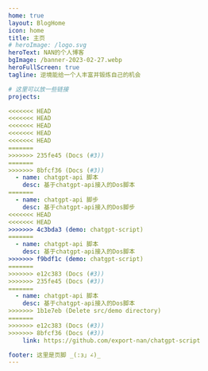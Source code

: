 ```yaml
---
home: true
layout: BlogHome
icon: home
title: 主页
# heroImage: /logo.svg
heroText: NAN的个人博客
bgImage: /banner-2023-02-27.webp
heroFullScreen: true
tagline: 逆境能给一个人丰富并锻炼自己的机会

# 这里可以放一些链接
projects:

<<<<<<< HEAD
<<<<<<< HEAD
<<<<<<< HEAD
<<<<<<< HEAD
<<<<<<< HEAD
=======
>>>>>>> 235fe45 (Docs (#3))
=======
>>>>>>> 8bfcf36 (Docs (#3))
  - name: chatgpt-api 脚本
    desc: 基于chatgpt-api接入的Dos脚本
=======
  - name: chatgpt-api 脚步
    desc: 基于chatgpt-api接入的Dos脚步
<<<<<<< HEAD
<<<<<<< HEAD
>>>>>>> 4c3bda3 (demo: chatgpt-script)
=======
  - name: chatgpt-api 脚本
    desc: 基于chatgpt-api接入的Dos脚本
>>>>>>> f9bdf1c (demo: chatgpt-script)
=======
>>>>>>> e12c383 (Docs (#3))
>>>>>>> 235fe45 (Docs (#3))
=======
  - name: chatgpt-api 脚本
    desc: 基于chatgpt-api接入的Dos脚本
>>>>>>> 1b1e7eb (Delete src/demo directory)
=======
>>>>>>> e12c383 (Docs (#3))
>>>>>>> 8bfcf36 (Docs (#3))
    link: https://github.com/export-nan/chatgpt-script

footer: 这里是页脚 _(:з」∠)_
---
```


<!-- 这是一个博客主页的案例。

要使用此布局，你应该在页面前端设置 `layout: BlogHome` 和 `home: true`。

相关配置文档请见 [博客主页](https://theme-hope.vuejs.press/zh/guide/blog/home/)。 -->
